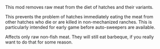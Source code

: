 This mod removes raw meat from the diet of hatches and their variants. 

This prevents the problem of hatches immediately eating the meat from other hatches who die or are killed in non-mechanized ranches. This is particularly intended for early game before auto-sweepers are available.

Affects only raw non-fish meat. They will still eat barbeque, if you really want to do that for some reason.
